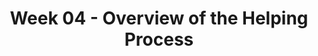 ---
layout: single_embed_slide
title: "Week 04 - Overview of the Helping Process"
presentation_id: EQAysk
canonical_url: /presentations/EQAysk/
slides:
  - slide_name: ../deck-3562-large-0.jpeg
    slide_thumbnail: ../deck-3562-thumb-0.jpeg
    slide_text: >
      <p><strong>Location</strong>: CBC Campus - SWL 206<br />
      <strong>Time</strong>: Wednesday from 5:30-8:15<br />
      <strong>Week 04</strong>: 09/09/19 — 09/15/19<br />
      <strong>Reading Assignment</strong>: Hepworth et al. (2017) Chapters 3 &amp; 4<br />
      <strong>Topic and Content Area</strong>: How Do We Help<br />
      <strong>Assignments Due</strong>: Reading Quiz<br />
      <strong>Other Important Information</strong>: N/A</p>
      
  - slide_name: ../deck-3562-large-1.jpeg
    slide_thumbnail: ../deck-3562-thumb-1.jpeg
    slide_text: >
      <blockquote>
      <p>Making a good impression is essential.</p>
      </blockquote>
      <p>[Small Group Activity] Think of a person you would want to meet in history. Ask them to imagine that they have won a competition to meet and interview that person this afternoon for a local TV station. Talk with a partner about the following:</p>
      <ul>
      <li>what would you do?</li>
      <li>what would you wear?</li>
      <li>how would you feel?</li>
      </ul>
      <p>[Whole Class Activity - Discussion] Lead the discussion to get them to recognise they would make an effort with their appearance and their behaviour because they wanted to impress the person.</p>
      <p>Relate this to making a good impression with clients and collegues</p>
      <p>appearance
      body language
      greeting
      answering a query / helping the customer
      housekeeping and tidiness</p>
      <hr />
      <p><strong>Activity Information</strong>: This is a useful exercise to demonstrate to the group the importance of creating good impression.</p>
      <p><strong>Good for</strong>: team meetings, customer service training, refresher and review sessions. This exercise works well where people work face to face with customers</p>
      <p><strong>Length</strong>: Can vary depending on the time you have available, the size of group, and whether you do this in full group or in pairs. Suggested running time 15 - 30 minutes.</p>
      <p>Customer Service Training Helper (n.d.) Training activity good impressions. Retrieved from https://www.customer-service-training-helper.com/training-activity-good-impressions.html</p>
      
  - slide_name: ../deck-3562-large-2.jpeg
    slide_thumbnail: ../deck-3562-thumb-2.jpeg
    slide_text: >
      <ul>
      <li>Overview of the three phases of the the helping process</li>
      <li>Setting the environment</li>
      <li>Interviewing clients</li>
      </ul>
      
  - slide_name: ../deck-3562-large-3.jpeg
    slide_thumbnail: ../deck-3562-thumb-3.jpeg
    slide_text: >
      <blockquote>
      <p>There are three phases outlined in the text regarding the helping process. This semester we will be going more in-depth through them as the weeks go on. Today is meant to be more of a introduction to the overall process.</p>
      </blockquote>
      <p>Phase I: Exploration, Engagement, Assessment, and Planning
      Phase II: Implementation and Goal Attainment
      Phase III: Evaluation and Termination</p>
      
  - slide_name: ../deck-3562-large-4.jpeg
    slide_thumbnail: ../deck-3562-thumb-4.jpeg
    slide_text: >
      <h3>Exploring Clients’ Problems</h3>
      <blockquote>
      <p>For every one of us, first impressions matter. The first meeting with a client is important and we should attempt to make it as good as possible.</p>
      </blockquote>
      <blockquote>
      <p>[Small Group Activity] Share a positive first impression that you had of somebody and how it impacted your relationship with them.</p>
      </blockquote>
      <ul>
      <li>
      <strong>Explaining the process the, the services, and yourself</strong>
      <ul>
      <li>Potential clients may be anxious about the prospect of seeking help and lack knowledge about what to expect</li>
      <li>First impressions.</li>
      </ul>
      </li>
      </ul>
      
  - slide_name: ../deck-3562-large-5.jpeg
    slide_thumbnail: ../deck-3562-thumb-5.jpeg
    slide_text: >
      <blockquote>
      <p>Rapport is one of the most important aspect of the client clinician relationship, and is highly related to positive outcomes. This rapport can also be connected to a clients motivation and willingness to change.</p>
      </blockquote>
      <blockquote>
      <p>[Partner Group Activity] Talk to a partner about somebody that you have a really strong rapport with. Talk about how that relationship is, and how you know that you have a good rapport with them</p>
      </blockquote>
      <blockquote>
      <p>[Small Group Activity] Turn your partners to groups of four, and discuss how you know that you have good rapport with that somebody, what it looks like</p>
      </blockquote>
      <blockquote>
      <p>[Whole Class Activity] Brainstorm writing on the white board potential ways of developing rapport with clients.</p>
      </blockquote>
      
  - slide_name: ../deck-3562-large-6.jpeg
    slide_thumbnail: ../deck-3562-thumb-6.jpeg
    slide_text: >
      <blockquote>
      <p>Leach (2015) describes some strategies and behaviors that improve client trust, communication and rapport.</p>
      </blockquote>
      <p>Maintain:</p>
      <ul>
      <li>Client comfort</li>
      <li>Confidentiality &amp; trust</li>
      <li>Enthusiasm</li>
      <li>A collaborative relationship</li>
      <li>Interest in client concerns</li>
      <li>Objectivity</li>
      <li>Attentiveness</li>
      <li>Eye contact</li>
      <li>An open posture</li>
      </ul>
      <p>Avoid:</p>
      <ul>
      <li>Passing judgement</li>
      <li>Jargon and technical language</li>
      <li>An authoritarian demeanor</li>
      <li>Interruptions</li>
      </ul>
      
  - slide_name: ../deck-3562-large-7.jpeg
    slide_thumbnail: ../deck-3562-thumb-7.jpeg
    slide_text: >
      <blockquote>
      <p>Leach goes on to talk about how we should be and what we should use.</p>
      </blockquote>
      <p>Be:</p>
      <ul>
      <li>Dependable</li>
      <li>Open minded</li>
      <li>Flexible</li>
      <li>Reassuring &amp; supportive</li>
      <li>Confident</li>
      <li>Friendly</li>
      <li>Genuine</li>
      <li>Warm</li>
      <li>Sincere</li>
      <li>Honest</li>
      <li>Empowering</li>
      <li>Engaging and interactive</li>
      <li>Respectful of client wishes and needs</li>
      <li>Sensitive</li>
      <li>Empathetic</li>
      <li>Altruistic</li>
      </ul>
      <p>Use:</p>
      <ul>
      <li>Open-ended questions</li>
      <li>Rationales for procedures, treatments and decisions</li>
      </ul>
      <blockquote>
      <p>Leach, M. J. (2005). Rapport: A key to treatment success. Complementary Therapies in Clinical Practice, 11(4), 262–265. https://doi.org/10.1016/j.ctcp.2005.05.005</p>
      </blockquote>
      
  - slide_name: ../deck-3562-large-8.jpeg
    slide_thumbnail: ../deck-3562-thumb-8.jpeg
    slide_text: >
      <blockquote>
      <p>[Activity] Watch video clip from The Office: Who’s Leading the Interview</p>
      </blockquote>
      <blockquote>
      <p>[Whole Class Activity] Who was leading the interview</p>
      </blockquote>
      <blockquote>
      <p>This is not what we want to happen in our session.</p>
      </blockquote>
      
  - slide_name: ../deck-3562-large-9.jpeg
    slide_thumbnail: ../deck-3562-thumb-9.jpeg
    slide_text: >
      <blockquote>
      <p>With this understanding the importance of both starting the client / worker relationship and developing rapport, the start of the interview is where this beginnings. Kirst-Ashman and Hull (2015) describes strategies we should be using as we start an interview. These include:</p>
      </blockquote>
      <ul>
      <li>Purpose</li>
      <li>Setting</li>
      <li>Preparedness</li>
      <li>Starting</li>
      </ul>
      
  - slide_name: ../deck-3562-large-10.jpeg
    slide_thumbnail: ../deck-3562-thumb-10.jpeg
    slide_text: >
      <blockquote>
      <p>Making sure that we are clear as to what the purpose is</p>
      </blockquote>
      <p>Discuss the way the concept of an interview</p>
      <ul>
      <li>The major goal of any interview is effective communication with the client.</li>
      <li>Interviews make use of communication with clients to solve problems, encourage positive change and promote clients well being.</li>
      </ul>
      
  - slide_name: ../deck-3562-large-11.jpeg
    slide_thumbnail: ../deck-3562-thumb-11.jpeg
    slide_text: >
      <blockquote>
      <p>Thinking about what the setting is of the interview is aso important.</p>
      </blockquote>
      <ul>
      <li>
      <strong>Variety of Settings</strong>: The interview setting can occur in a variety of settings depending on the field of practice and type of agency.</li>
      <li>
      <strong>How do we present ourselves?</strong>
      <ul>
      <li>When deciding how to dress for an interview is important to remember that your general appearance will make an impression.</li>
      <li>You want to be aware of how the clients react to how you dress.</li>
      </ul>
      </li>
      <li>
      <strong>Timeliness</strong> Be prompt so that the client sees that you feel the time spent with them is important.</li>
      </ul>
      
  - slide_name: ../deck-3562-large-12.jpeg
    slide_thumbnail: ../deck-3562-thumb-12.jpeg
    slide_text: >
      <blockquote>
      <p>“In it’s highest and purest form, good feng shui signifies perfect alignment between inner and outer worlds.”
      ~ Lada Ray</p>
      </blockquote>
      <blockquote>
      <p>(in Chinese thought) a system of laws considered to govern spatial arrangement and orientation in relation to the flow of energy (qi), and whose favorable or unfavorable effects are taken into account when siting and designing buildings.</p>
      </blockquote>
      <blockquote>
      <p>I’m not going to tell you how to set up your office… I’m not going to tell you, “sit behind a desk!” or “don’t sit behind a desk.”</p>
      </blockquote>
      <blockquote>
      <p>[Discussion] What do you believe is important to think about when you evaluate your meeting space?</p>
      </blockquote>
      <blockquote>
      <p>[Discussion] What is important to think about when you are evaluating your meeting space in some other location?</p>
      </blockquote>
      <blockquote>
      <p>We should be thinking about what we do, why we do it, and how we do it.  Reevaluating our practice.</p>
      </blockquote>
      
  - slide_name: ../deck-3562-large-13.jpeg
    slide_thumbnail: ../deck-3562-thumb-13.jpeg
    slide_text: >
      <blockquote>
      <p>To make a positive impression, we should be prepared prior to the interview.</p>
      </blockquote>
      <ul>
      <li>What information do you need to gather?</li>
      <li>
      <strong>How long is the interview time frame</strong> (i.e. when it is to start and when it is to end).</li>
      <li>
      <strong>Identify the purpose</strong>: you should have an idea of what you want to accomplish by the end of the interview.</li>
      </ul>
      
  - slide_name: ../deck-3562-large-14.jpeg
    slide_thumbnail: ../deck-3562-thumb-14.jpeg
    slide_text: >
      <blockquote>
      <p>Once we have determined the purpose, setting and are prepared… we have to actually start the interview.</p>
      </blockquote>
      <ul>
      <li>Greeting
      <ul>
      <li>Initial introductions names are exchanged with typical pleasantries such as “Its nice to meet you.”</li>
      <li>Using surnames is a good idea since it implies greater respect</li>
      <li>Handshakes are often appropriate, when culturally appropriate.</li>
      <li>[Discussion] Regarding surnames / formal language (ES)</li>
      </ul>
      </li>
      <li>Alleviate clients anxiety (think unknown)
      <ul>
      <li>Alleviating the clients anxiety, you do this by starting where the client is, or putting yourself in the clients shoes.</li>
      <li>The client may have many questions as to what to expect from the interview and this causes anxiety or you may get someone that is forced to see you and it will be important for you to use your empathy skills at this point to help the client feel less agitated.</li>
      <li>Portray confidence and competence</li>
      </ul>
      </li>
      </ul>
      <blockquote>
      <p>Discuss how I generally start my initial contact</p>
      </blockquote>
      <ul>
      <li>Beginning statement of purpose and role.</li>
      <li>Clearly explain the interview’s purpose to the client</li>
      <li>Workers role to the client</li>
      <li>Encouraging the client to share thoughts and feelings about the interview an what’s being said</li>
      <li>Make a statement about the usefulness of the intervention process</li>
      </ul>
      
  - slide_name: ../deck-3562-large-15.jpeg
    slide_thumbnail: ../deck-3562-thumb-15.jpeg
    slide_text: >
      <blockquote>
      <p>This initial interview introduction could be used to present for your role play video (along with some further questions related to an assessment).</p>
      </blockquote>
      <p>[Whole Class Activity] Demonstrate the initial interview process</p>
      <ul>
      <li>Beginning statement of purpose and role.</li>
      <li>Clearly explain the interview’s purpose to the client</li>
      <li>Workers role to the client</li>
      <li>Encouraging the client to share thoughts and feelings about the interview an what’s being said</li>
      <li>Make a statement about the usefulness of the intervention process</li>
      </ul>
      <p>[Small Group Activity] Working with partners, practice doing this initial part of the interview.</p>
      <p>[Whole Class Activity] Have one or two volunteers come and do the initial part as well.</p>
      
  - slide_name: ../deck-3562-large-16.jpeg
    slide_thumbnail: ../deck-3562-thumb-16.jpeg
    slide_text: >
      <blockquote>
      <p>Effective interviews conform to a general structure, share certain properties, and reflect the interviewer’s use of certain basic skills.</p>
      </blockquote>
      <ul>
      <li>
      <strong>Rapport</strong> with clients fosters open and free communication, which is the hallmark of effective interviews.</li>
      <li>
      <strong>Starting with client motivation</strong> aids social workers in establishing and sustaining rapport and in maintaining psychological contact with clients.</li>
      <li>When ethnic minority and immigrant clients have virtually no command of the English language, effective communication requires the <strong>use of an interpreter</strong> of the same ethnicity as the client, so that the social worker and client bridge both cultural value differences and language differences.</li>
      </ul>
      
  - slide_name: ../deck-3562-large-17.jpeg
    slide_thumbnail: ../deck-3562-thumb-17.jpeg
    slide_text: >
      <blockquote>
      <p>When clients indicate that they are ready to discuss their problematic situations, it is appropriate to begin the process of exploring their concerns.</p>
      </blockquote>
      <ul>
      <li>Before exploring problems, it is important to <strong>determine clients’ expectations</strong>…</li>
      <li>
      <strong>Cultural Differences</strong>: can vary considerably and are influenced by socioeconomic level, cultural background, level of sophistication, and previous experience with helping professionals.</li>
      <li>During the exploration process, the social worker <strong>assesses the significance of information</strong> revealed as the client discusses problems and interacts with the social worker, group members, or significant others.</li>
      </ul>
      
  - slide_name: ../deck-3562-large-18.jpeg
    slide_thumbnail: ../deck-3562-thumb-18.jpeg
    slide_text: >
      <blockquote>
      <p>In addition to possessing discrete skills needed to elicit detailed information, social workers must be able to maintain the focus on problems until they have elicited comprehensive information.</p>
      </blockquote>
      <ul>
      <li>
      <strong>Outlines</strong> that list essential questions to be answered for a given situation or problem can prove extremely helpful to beginning social workers.</li>
      <li>During the process of exploration, social workers must be keenly sensitive to clients’ <strong>moment-to-moment emotional reactions</strong> and to the part that emotional patterns play in their difficulties.</li>
      <li>Because <em>thought patterns, beliefs, and attitudes</em> are powerful determinants of behavior, it is important to explore <strong>clients’ opinions and interpretations</strong> of those circumstances and events deemed salient to their difficulties.</li>
      <li>Because of the prevalence and magnitude of problems associated with <strong>substance abuse, violence, and sexual abuse</strong> in the society, the possibility that these problems contribute to or represent the primary source of clients’ difficulties should be routinely explored.</li>
      </ul>
      
  - slide_name: ../deck-3562-large-19.jpeg
    slide_thumbnail: ../deck-3562-thumb-19.jpeg
    slide_text: >
      <blockquote>
      <p>Social workers introduce the process of goal negotiation by explaining the rationale for formulating the goals.</p>
      </blockquote>
      <ul>
      <li>
      <strong>Ending the interview process</strong> During the final portion of the interview process, social workers should suggest the length and frequency of sessions, who will participate in them, the means of accomplishing goals, the duration of the helping period, fees, and other relevant matters.</li>
      <li>
      <strong>Continued use of interviewing skills</strong>: During Phase II of the helping process, interviewing skills are used to help clients accomplish their goals.</li>
      </ul>
      
  - slide_name: ../deck-3562-large-20.jpeg
    slide_thumbnail: ../deck-3562-thumb-20.jpeg
    slide_text: >
      <blockquote>
      <p>Along with rapport, there are other important factors that we need to consider as we think about the clinician goal of Establishing rapport and enhancing motivation.</p>
      </blockquote>
      <ul>
      <li>Strengths-based approach
      <ul>
      <li>[Whole Class Activity] Discuss what is strengths-based approach</li>
      <li>Discuss functional strengths vs. strengths</li>
      <li>Assists in both establishing rapport and enhancing motivation.</li>
      </ul>
      </li>
      <li>Stages of change
      <ul>
      <li>especially pre-contemplation and contemplation</li>
      </ul>
      </li>
      </ul>
      
  - slide_name: ../deck-3562-large-21.jpeg
    slide_thumbnail: ../deck-3562-thumb-21.jpeg
    slide_text: >
      <blockquote>
      <p>“Exploration begins by attending to the emotional states and immediate concerns manifested by the client. Gradually, the social worker broadens the exploration to encompass relevant systems (individual, interpersonal, and environmental) and explores the most critical aspects of the problem in depth.”
      (Hepworth 40)</p>
      </blockquote>
      
  - slide_name: ../deck-3562-large-22.jpeg
    slide_thumbnail: ../deck-3562-thumb-22.jpeg
    slide_text: >
      <blockquote>
      <p>Formulating a multidimensional assessment of the problem, identifying systems that play a significant role in the difficulties, and identifying relevant resources that can be tapped or must be developed</p>
      </blockquote>
      <blockquote>
      <p>Social workers end up taking moment by moment assessments of a clients…</p>
      </blockquote>
      <ul>
      <li>Behavior</li>
      <li>Thoughts</li>
      <li>Beliefs</li>
      <li>Emotions</li>
      <li>Information revealed (during an interview)</li>
      </ul>
      
  - slide_name: ../deck-3562-large-23.jpeg
    slide_thumbnail: ../deck-3562-thumb-23.jpeg
    slide_text: >
      <blockquote>
      <p>Mutually negotiating goals to be accomplished in remedying or alleviating problems and formulating a contract</p>
      </blockquote>
      <ul>
      <li>Formulating a contact</li>
      <li>Solution-focused approach
      <ul>
      <li>My view of solution-focused brief therapy</li>
      <li>Guiding principles of solution focused approach being that clients have the solution within them… —&gt; Next Slide</li>
      </ul>
      </li>
      </ul>
      
  - slide_name: ../deck-3562-large-24.jpeg
    slide_thumbnail: ../deck-3562-thumb-24.jpeg
    slide_text: >
      <blockquote>
      <p>The text states…</p>
      </blockquote>
      <blockquote>
      <p>“we do not assume that all clients have within them the solutions to all of their concerns”</p>
      </blockquote>
      <blockquote>
      <p>[Small Group Activity] Discuss in small groups why you think that the authors chose to specifically not endorse this concept?</p>
      </blockquote>
      
  - slide_name: ../deck-3562-large-25.jpeg
    slide_thumbnail: ../deck-3562-thumb-25.jpeg
    slide_text: >
      <blockquote>
      <p>Another important aspect of the first phase of the helping process is that of making referrals.</p>
      </blockquote>
      <p>“Linking clients to other resource systems requires careful handling if clients are to follow through in seeking and obtaining essential resources.”</p>
      
  - slide_name: ../deck-3562-large-26.jpeg
    slide_thumbnail: ../deck-3562-thumb-26.jpeg
    slide_text: >
      <blockquote>
      <p>implementation and goal attainment are the second phase of the helping process.</p>
      </blockquote>
      
  - slide_name: ../deck-3562-large-27.jpeg
    slide_thumbnail: ../deck-3562-thumb-27.jpeg
    slide_text: >
      <blockquote>
      <p>There are a number of goals and tasks that a a clinician must accomplish during the implementation and goal attainment phase. These include…</p>
      </blockquote>
      <ol>
      <li>Prioritize goals into general and specific tasks</li>
      <li>Select and implement interventions</li>
      <li>Plan task implementation, enhancing self-efficacy</li>
      <li>Maintain focus within sessions</li>
      </ol>
      
  - slide_name: ../deck-3562-large-28.jpeg
    slide_thumbnail: ../deck-3562-thumb-28.jpeg
    slide_text: >
      <ol start="5">
      <li>Maintain continuity between sessions</li>
      <li>Monitor progress</li>
      <li>Identify and address barriers to change</li>
      <li>Employ appropriate self-disclosure and assertiveness to facilitate change</li>
      </ol>
      
  - slide_name: ../deck-3562-large-29.jpeg
    slide_thumbnail: ../deck-3562-thumb-29.jpeg
    slide_text: >
      <blockquote>
      <p>There are a number of factors that need to be evaluated as a part of the implementation and goal attainment phase. These include</p>
      </blockquote>
      <ul>
      <li>
      <strong>Enhancing self-efficacy</strong>: “an expectation or belief that one can successfully accomplish tasks or perform behaviors associated with specified goals”</li>
      <li>Monitoring progress
      <ul>
      <li>We monitor for progress because…</li>
      <li>To evaluate the effectiveness of change in strategies and interventions</li>
      <li>To guide efforts toward goal attainment</li>
      <li>To keep abreast of clients progress or lack of progress</li>
      <li>To concentrate on goal attainment and evaluate progress</li>
      </ul>
      </li>
      <li>Barriers to goal attainment
      <ul>
      <li>Can be micro, mezzo and macro</li>
      </ul>
      </li>
      <li>Relational reactions
      <ul>
      <li>Trigger (both client and clinician)</li>
      <li>Transference</li>
      <li>Counter-transference</li>
      </ul>
      </li>
      <li>Enhancing clients’ self awareness
      <ul>
      <li>Use of therapeutic techniques (empathetic responses)</li>
      <li>Difference between additive empathetic response (interpretation, confronting) and reciprocal empathetic response (i.e. restating, rephrasing, summarizing)</li>
      </ul>
      </li>
      <li>Use of of self
      <ul>
      <li>Genuineness (basic skills along with empathy and warmth)</li>
      <li>Assertive about boundaries</li>
      <li>Self disclosure
      <ul>
      <li>simple, not detailed, purposeful</li>
      </ul>
      </li>
      </ul>
      </li>
      </ul>
      
  - slide_name: ../deck-3562-large-30.jpeg
    slide_thumbnail: ../deck-3562-thumb-30.jpeg
    slide_text: >
      <ol>
      <li>Assessing when client goals have been satisfactorily attained</li>
      <li>Helping the client develop strategies that maintain change and continue growth following the termination</li>
      <li>Successfully terminating the helping relationship”</li>
      </ol>
      
  - slide_name: ../deck-3562-large-31.jpeg
    slide_thumbnail: ../deck-3562-thumb-31.jpeg
    slide_text: >
      <ul>
      <li>Successfully terminating the helping relationship (difficulty of returning to an environment)</li>
      <li>Planning change maintenance strategies
      <ul>
      <li>Following up</li>
      <li>Importance of</li>
      </ul>
      </li>
      </ul>
      
---